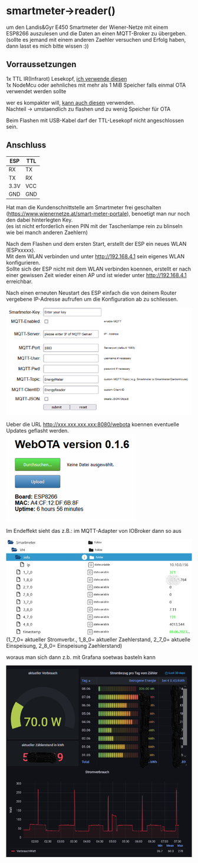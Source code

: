 # smartmeter->reader()
um den Landis&amp;Gyr E450 Smartmeter der Wiener-Netze mit einem ESP8266 auszulesen und die Daten an einen MQTT-Broker zu übergeben.  
(sollte es jemand mit einem anderen Zaehler versuchen und Erfolg haben, dann lasst es mich bitte wissen :))

## Vorraussetzungen  
1x TTL IR(Infrarot) Lesekopf, [ich verwende diesen](https://bayha-electronics.de/produkt/bausatz-ttl-irinfrarot-lese-schreibkopf/)  
1x NodeMcu oder aehnliches mit mehr als 1 MiB Speicher falls einmal OTA verwendet werden sollte  

wer es kompakter will, [kann auch diesen](https://bayha-electronics.de/produkt/tasmota-wifi-lesekopf/) verwenden.  
Nachteil -> umstaendlich zu flashen und zu wenig Speicher für OTA  

Beim Flashen mit USB-Kabel darf der TTL-Lesekopf nicht angeschlossen sein.  

## Anschluss  
|ESP  |TTL  |  
|-----|-----|  
|RX   |TX   |  
|TX   |RX   |  
|3.3V |VCC  |  
|GND  |GND  |  

Hat man die Kundenschnittstelle am Smartmeter frei geschalten (https://www.wienernetze.at/smart-meter-portale), benoetigt man nur noch den dabei hinterlegten Key.  
(es ist nicht erforderlich einen PIN mit der Taschenlampe rein zu blinseln wie bei manch anderen Zaehlern)  

Nach dem Flashen und dem ersten Start, erstellt der ESP ein neues WLAN (ESPxxxxx).  
Mit dem WLAN verbinden und unter http://192.168.4.1 sein eigenes WLAN konfigurieren.  
Sollte sich der ESP nicht mit dem WLAN verbinden koennen, erstellt er nach einer gewissen Zeit wieder einen AP und ist wieder unter http://192.168.4.1 erreichbar.    

Nach einen erneuten Neustart des ESP einfach die von deinem Router vergebene IP-Adresse aufrufen um die Konfiguration ab zu schliessen.  

![setup](https://github.com/andimolzer/esp_LandisGyr_Wienernetze/blob/main/setup.PNG)  

Ueber die URL http://xxx.xxx.xxx.xxx:8080/webota koennen eventuelle Updates geflasht werden.  
![OTA](https://github.com/andimolzer/esp_LandisGyr_Wienernetze/blob/main/ota.png)  

Im Endeffekt sieht das z.B.: im MQTT-Adapter von IOBroker dann so aus   
  
![IOBROKER](https://github.com/andimolzer/esp_LandisGyr_Wienernetze/blob/main/iobroker.PNG)  
(1_7_0= aktueller Stromverbr., 1_8_0= aktueller Zaehlerstand, 2_7_0= aktuelle Einspeisung, 2_8_0= Einspeisung Zaehlerstand)  
  
  woraus man sich dann z.b. mit Grafana soetwas basteln kann  
  
![grafana](https://github.com/andimolzer/esp_LandisGyr_Wienernetze/blob/main/grafana.PNG)  
